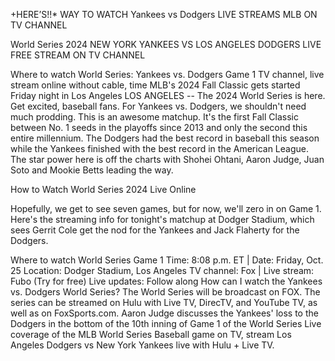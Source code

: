 +HERE’S!!* WAY TO WATCH Yankees vs Dodgers LIVE STREAMS MLB ON TV CHANNEL

World Series 2024
NEW YORK YANKEES VS LOS ANGELES DODGERS LIVE FREE STREAM ON TV CHANNEL

Where to watch World Series: Yankees vs. Dodgers Game 1 TV channel, live stream online without cable, time
MLB's 2024 Fall Classic gets started Friday night in Los Angeles
LOS ANGELES -- The 2024 World Series is here. Get excited, baseball fans. For Yankees vs. Dodgers, we shouldn't need much prodding. This is an awesome matchup. It's the first Fall Classic between No. 1 seeds in the playoffs since 2013 and only the second this entire millennium. The Dodgers had the best record in baseball this season while the Yankees finished with the best record in the American League. The star power here is off the charts with Shohei Ohtani, Aaron Judge, Juan Soto and Mookie Betts leading the way. 

How to Watch World Series 2024 Live Online

Hopefully, we get to see seven games, but for now, we'll zero in on Game 1.  Here's the streaming info for tonight's matchup at Dodger Stadium, which sees Gerrit Cole get the nod for the Yankees and Jack Flaherty for the Dodgers.

Where to watch World Series Game 1
Time: 8:08 p.m. ET | Date: Friday, Oct. 25
Location: Dodger Stadium, Los Angeles
TV channel: Fox | Live stream: Fubo (Try for free)
Live updates: Follow along
How can I watch the Yankees vs. Dodgers World Series? The World Series will be broadcast on FOX. The series can be streamed on Hulu with Live TV, DirecTV, and YouTube TV, as well as on FoxSports.com. Aaron Judge discusses the Yankees' loss to the Dodgers in the bottom of the 10th inning of Game 1 of the World Series
Live coverage of the MLB World Series Baseball game on TV, stream Los Angeles Dodgers vs New York Yankees live with Hulu + Live TV.